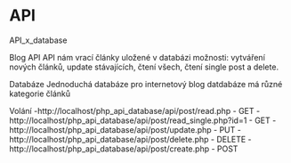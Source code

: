 # API
API_x_database

Blog API 
API nám vrací články uložené v databázi
možnosti: vytváření nových článků, update stávajících, čtení všech, čtení single post a delete. 

Databáze 
  Jednoduchá databáze pro internetový blog
  datdabáze má různé kategorie článků  

Volání 
-http://localhost/php_api_database/api/post/read.php - GET
-http://localhost/php_api_database/api/post/read_single.php?id=1 - GET
-http://localhost/php_api_database/api/post/update.php - PUT
-http://localhost/php_api_database/api/post/delete.php - DELETE
-http://localhost/php_api_database/api/post/create.php - POST
